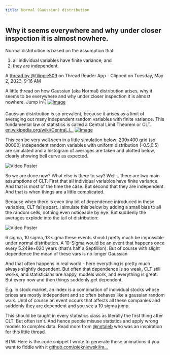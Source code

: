 ```yaml
---
title: Normal (Gaussian) distribution
---
```


## Why it seems everywhere and why under closer inspection it is almost nowhere.

Normal distribution is based on the assumption that

1. all individual variables have finite variance; and
2. they are independent.

A [thread by @filippie509](https://threadreaderapp.com/thread/1652487779308437505.html) on Thread Reader App - Clipped on Tuesday, May 2, 2023, 9:16 AM

A little thread on how Gaussian (aka Normal) distribution arises, why it seems to be everywhere and why under closer inspection it is almost nowhere. Jump in👇 [![Image](https://pbs.twimg.com/media/Fu7MxT5aYAMUm4p.jpg)](https://pbs.twimg.com/media/Fu7MxT5aYAMUm4p.jpg) 

Gaussian distribution is so prevalent, because it arises as a limit of averaging out many independent random variables with finite variance. This fundamental law of statistics is called a Central Limit Theorem or CLT. [en.wikipedia.org/wiki/Central\_l…](https://en.wikipedia.org/wiki/Central_limit_theorem) [![Image](https://pbs.twimg.com/media/Fu7NX3zaUAE3Suz.jpg)](https://pbs.twimg.com/media/Fu7NX3zaUAE3Suz.jpg) 

This can be very well seen in a little simulation below: 200x400 grid (so 80000) independent random variables with uniform distribution (-0.5,0.5) are simulated and a histogram of averages are taken and plotted below, clearly showing bell curve as expected.   
  
![Video Poster](https://pbs.twimg.com/ext_tw_video_thumb/1652484562096885762/pu/img/icpCB05c_xExX1yI.jpg) 

So we are done now? What else is there to say? Well... there are two main assumptions of CLT. First that all individual variables have finite variance. And that is most of the time the case. But second that they are independent. And that is when things are a little complicated.

Because when there is even tiny bit of dependence introduced in these variables, CLT falls apart. I simulate this below by adding a small bias to all the random cells, nothing even noticeable by eye. But suddenly the averages explode into the tail of distribution:   
  
  
![Video Poster](https://pbs.twimg.com/ext_tw_video_thumb/1652485433044115456/pu/img/XbZYc04UUmRC4Dge.jpg) 

6 sigma, 10 sigma, 13 sigma these events should pretty much be impossible under normal distribution. A 10-Sigma would be an event that happens once every 5.249e+020 years (that's half a Septillion). But of course with slight dependence the mean of these vars is no longer Gaussian

And that often happens in real world - here everything is pretty much always slightly dependent. But often that dependence is so weak, CLT still works, and statisticians are happy, models work, and everything is great. But every now and then things suddenly get dependent.

E.g. in stock market, an index is a combination of individual stocks whose prices are mostly independent and so often behaves like a gaussian random walk. Until of course an event occurs that affects all these companies and suddenly they are dependent and you see a 10 sigma jump.

This should be taught in every statistics class as literally the first thing after CLT. But often isn't. And hence people misuse statistics and apply wrong models to complex data. Read more from [@nntaleb](https://twitter.com/nntaleb) who was an inspiration for this little thread.

BTW: Here is the code snippet I wrote to generate these animations if you want to fiddle with it [github.com/piekniewski/ra…](https://github.com/piekniewski/random/blob/main/gauss/gaussian_experiment.py)